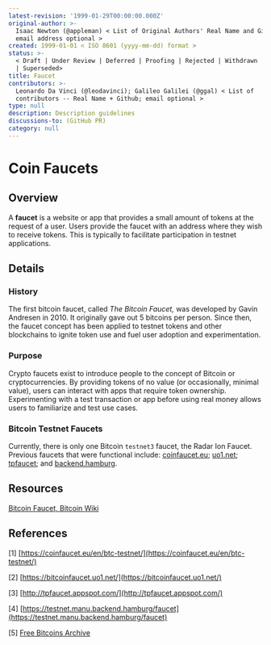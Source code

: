 ```yaml
---
latest-revision: '1999-01-29T00:00:00.000Z'
original-author: >-
  Isaac Newton (@appleman) < List of Original Authors' Real Name and Github;
  email address optional >
created: 1999-01-01 < ISO 8601 (yyyy-mm-dd) format >
status: >-
  < Draft | Under Review | Deferred | Proofing | Rejected | Withdrawn | Accepted
  | Superseded>
title: Faucet
contributors: >-
  Leonardo Da Vinci (@leodavinci); Galileo Galilei (@ggal) < List of
  contributors -- Real Name + Github; email optional >
type: null
description: Description guidelines
discussions-to: (GitHub PR)
category: null
---
```


# Coin Faucets

## Overview

A **faucet** is a website or app that provides a small amount of tokens at the request of a user. Users provide the faucet with an address where they wish to receive tokens. This is typically to facilitate participation in testnet applications. 

## Details

### History

The first bitcoin faucet, called _The Bitcoin Faucet,_ was developed by Gavin Andresen in 2010. It originally gave out 5 bitcoins per person. Since then, the faucet concept has been applied to testnet tokens and other blockchains to ignite token use and fuel user adoption and experimentation.

### Purpose

Crypto faucets exist to introduce people to the concept of Bitcoin or cryptocurrencies. By providing tokens of no value \(or occasionally, minimal value\), users can interact with apps that require token ownership. Experimenting with a test transaction or app before using real money allows users to familiarize and test use cases.

### Bitcoin Testnet Faucets

Currently, there is only one Bitcoin `testnet3` faucet, the Radar Ion Faucet. Previous faucets that were functional include: [coinfaucet.eu](https://coinfaucet.eu/en/btc-testnet/); [uo1.net](https://bitcoinfaucet.uo1.net/); [tpfaucet](http://tpfaucet.appspot.com/); and [backend.hamburg](https://testnet.manu.backend.hamburg/faucet).

## Resources

[Bitcoin Faucet, Bitcoin Wiki](https://en.wikipedia.org/wiki/Bitcoin_faucet)

## References

\[1\] [https://coinfaucet.eu/en/btc-testnet/](https://coinfaucet.eu/en/btc-testnet/)

\[2\] [https://bitcoinfaucet.uo1.net/](https://bitcoinfaucet.uo1.net/)

\[3\] [http://tpfaucet.appspot.com/](http://tpfaucet.appspot.com/)

\[4\] [https://testnet.manu.backend.hamburg/faucet](https://testnet.manu.backend.hamburg/faucet)

\[5\] [Free Bitcoins Archive](https://web.archive.org/web/20100703032414/http://freebitcoins.appspot.com/)



